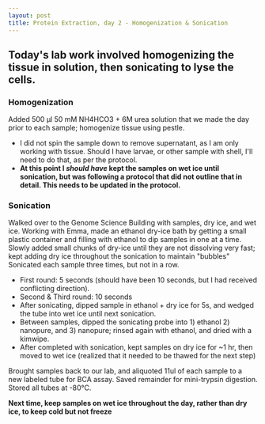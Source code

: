 ```yaml
---
layout: post
title: Protein Extraction, day 2 - Homogenization & Sonication
---
```


## Today's lab work involved homogenizing the tissue in solution, then sonicating to lyse the cells. 

### Homogenization

Added 500 µl 50 mM NH4HCO3 + 6M urea solution that we made the day prior to each sample; homogenize tissue using pestle.  
 * I did not spin the sample down to remove supernatant, as I am only working with tissue. Should I have larvae, or other sample with shell, I'll need to do that, as per the protocol.  
 * **At this point I _should have_ kept the samples on wet ice until sonication, but was following a protocol that did not outline that in detail. This needs to be updated in the protocol.**  

### Sonication

Walked over to the Genome Science Building with samples, dry ice, and wet ice. Working with Emma, made an ethanol dry-ice bath by getting a small plastic container and filling with ethanol to dip samples in one at a time. Slowly added small chunks of dry-ice until they are not dissolving very fast; kept adding dry ice throughout the sonication to maintain "bubbles"
Sonicated each sample three times, but not in a row. 
 * First round: 5 seconds (should have been 10 seconds, but I had received conflicting direction).
 * Second & Third round: 10 seconds
 * After sonicating, dipped sample in ethanol + dry ice for 5s, and wedged the tube into wet ice until next sonication.
 * Between samples, dipped the sonicating probe into 1) ethanol 2) nanopure, and 3) nanopure; rinsed again with ethanol, and dried with a kimwipe.
 * After completed with sonication, kept samples on dry ice for ~1 hr, then moved to wet ice (realized that it needed to be thawed for the next step) 

Brought samples back to our lab, and aliquoted 11ul of each sample to a new labeled tube for BCA assay. Saved remainder for mini-trypsin digestion. Stored all tubes at -80°C.

**Next time, keep samples on wet ice throughout the day, rather than dry ice, to keep cold but not freeze**
